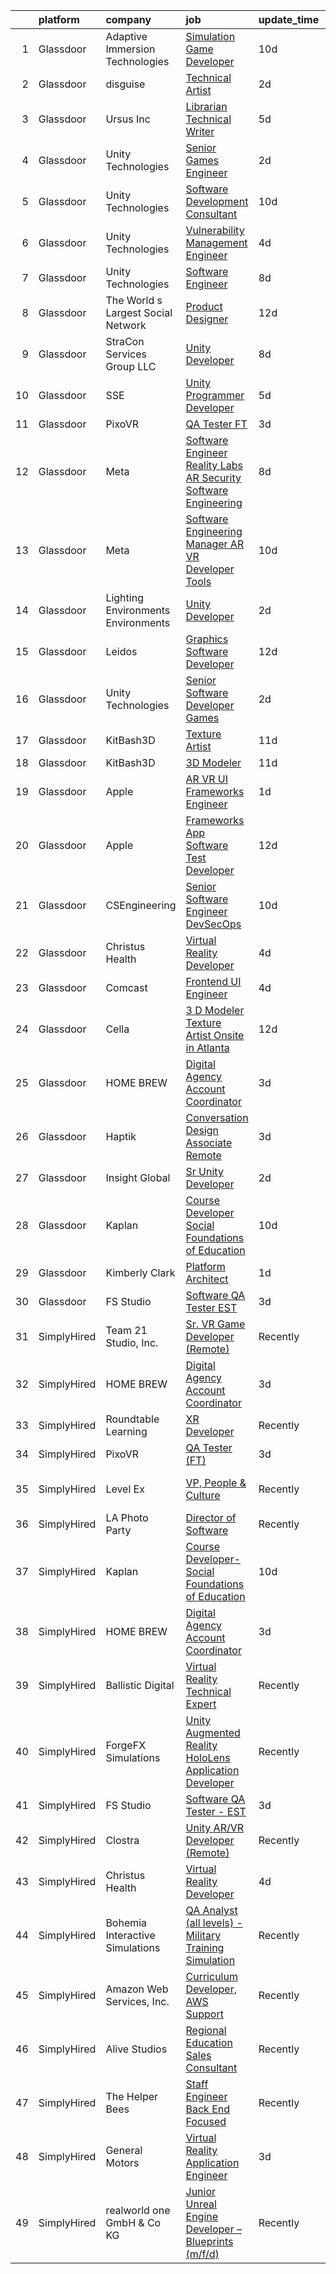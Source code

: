 

|    | platform    | company                              | job                                                                                                                                                                                                                                                                                                                                                                                                                                                                                                                                                                                                                                                                                                                                                                                                                                                                                                                                                                                                                                                                                                                                                                                                                                                                                                                                                                                                                                                                                                                                      | update_time   | location                |
|---:|:------------|:-------------------------------------|:-----------------------------------------------------------------------------------------------------------------------------------------------------------------------------------------------------------------------------------------------------------------------------------------------------------------------------------------------------------------------------------------------------------------------------------------------------------------------------------------------------------------------------------------------------------------------------------------------------------------------------------------------------------------------------------------------------------------------------------------------------------------------------------------------------------------------------------------------------------------------------------------------------------------------------------------------------------------------------------------------------------------------------------------------------------------------------------------------------------------------------------------------------------------------------------------------------------------------------------------------------------------------------------------------------------------------------------------------------------------------------------------------------------------------------------------------------------------------------------------------------------------------------------------|:--------------|:------------------------|
|  1 | Glassdoor   | Adaptive Immersion Technologies      | [Simulation Game Developer](https://www.glassdoor.com/partner/jobListing.htm?pos=106&ao=1110586&s=58&guid=00000182770f9143a726c2cacfd0e17b&src=GD_JOB_AD&t=SR&vt=w&ea=1&cs=1_a1824c05&cb=1659854885539&jobListingId=1008033134992&cpc=3DB599BF2F4828F0&jrtk=3-0-1g9rgv4bsg2ra801-1g9rgv4cci3bb800-8696b9e614df0506--6NYlbfkN0Ah9U34QtNT-Rg7ow0I6j33eRcaaM9l7k5iW_6MlROAU0HQnuUL2uxLKSiskT1dvNKJrLJNOcVfRYh6zJkw4erGg5h66n8ksKwr6mUwUADIHrzs_MmvP5G2FHV5Qsh4jlJ6hb429Zq0t_uQi2QjuGsQrYuVHVmrbkVoaVQkHIdGtPuDinc7CtWL0V7Omp8Ej6cixcKNPkM6eP_6F2BclmvMZIaGxI9KQHDDWANfvBjxfbbPpo_7JJcaFAAnQVbeo42njKDp7eNxaewBoAdnfcQBMnFVFDS0T7kWdK20xPLhfV_mmkJBEKRiW4k1ncqWv9zy6xZLz3vAm29Rr1eNnxzSyfH8nCYIVhn-Oc7lfaUA4uriHKzM5CmRy2Oc5qauON4XoqW7HDdDsz4c_owMEbKipa9SsrCsMY9a1GXHDbV28AncYjPq3lDimQfymLz0LP3iPxmtkz7_ulNxWdFPN7aP8qml53O98F5b54tKTb94q2gNDwZqwRHNZzYdlUccJLM%3D)                                                                                                                                                                                                                                                                                                                                                                                                                                                                                                                                                                                                                                                                       | 10d           | Remote                  |
|  2 | Glassdoor   | disguise                             | [Technical Artist](https://www.glassdoor.com/partner/jobListing.htm?pos=127&ao=1136043&s=58&guid=00000182770f9143a726c2cacfd0e17b&src=GD_JOB_AD&t=SR&vt=w&cs=1_dd4448a9&cb=1659854885541&jobListingId=1008053583849&jrtk=3-0-1g9rgv4bsg2ra801-1g9rgv4cci3bb800-736e1e6140083bb7-)                                                                                                                                                                                                                                                                                                                                                                                                                                                                                                                                                                                                                                                                                                                                                                                                                                                                                                                                                                                                                                                                                                                                                                                                                                                        | 2d            | New York, NY            |
|  3 | Glassdoor   | Ursus  Inc                           | [Librarian Technical Writer](https://www.glassdoor.com/partner/jobListing.htm?pos=114&ao=1110586&s=58&guid=00000182770f9143a726c2cacfd0e17b&src=GD_JOB_AD&t=SR&vt=w&ea=1&cs=1_53af1871&cb=1659854885540&jobListingId=1008044944407&cpc=654405A9B1E0A9F5&jrtk=3-0-1g9rgv4bsg2ra801-1g9rgv4cci3bb800-83b452aef06402e8--6NYlbfkN0CT8vBT9H5mqECx2dfLV_FONLPDKpIRssxVwtj05Tmm4rA5I0VNOPdM1oYsK66ov5qAZ0xrrCKxr-PSiKeqDuZZ3fzv2awHhKXwIjf3CPGqpOjp7zpg4qVC67oIrdNguA182wCncavh2A1WgxcWBEEM8SyEVxXe4uuy3GtF5hWFDyO5ryBBc4ErL3xR6haq7qhkqcqrWbSOcpSp-lQY5wMiuCoDixKrPstGn5sAjpZlwW0g3hb_odD-SmGiUGXaPsnYhezhSJPV0hyp7d1s9X-rF2-ZnR8WxHbvHFF2ThdM7wrkLHe98S8pfQqiWF3TnjcH-2idVD1qmZb0gkswqWu9gv8xqgzVGbb-z7kwtOUJQH04zjPgU5fPSfLNqn_pSuewbXvM-o03sBhwQCDBLGD2AEvKBQcxdP_4NRQ_7OpaRe7OpjMd17sgvRmnKrEFGD-rUtU3V0k--tscVr9OFgLOPqQ2TXUhCSpfiTkwgUR5kkv2Q72wbhubsLqI0fJaNxkttgE-sGuKBFdqQhPHCr5jSFKA0YHK-NaTrKztL1CFzEkVOP7YvuW5qASj8fA6W2UAE2b_iTOkz__5_7rhPrbZUOu94uJjCQW9V3Tl6NAMk14Gth5JP5DpWvExgoNfUx0UelH4KYXnM6HBuTL9EizgBSKvuwtI6kbvgzuujfz2Z9jWLAKxLLtwZsElqzwr2ca3Hwkw0YGvz8L15SCRY7gaIf42JUeCLhOiqouw7R9Qk12gccxhLzShaERorKgcUTDYIaqAddHGDsXCMBprH4co-oMSOiRizyyVl5XkHBRCWjA59s6R1CM9fIJG2JO864JlDMy3feDvO2OgfpvmdR_Jgu1bcUaFX-LYeTApFvs4Tp02AOP9lHhlysVFZijB7Ltzh_OELDRmWxos73kNX_9nl6meXqxqBByKJkEifs94y6qmvrUFmAyuccjrN6MfUu4DALWbzcjJvXzyxfNpu-v4X6DJwU30-QE1ftiuYQ0BzijWYIXfj9XX4MG9nBUVlhg%3D)                                                                                                                                      | 5d            | Redmond, WA             |
|  4 | Glassdoor   | Unity Technologies                   | [Senior Games Engineer](https://www.glassdoor.com/partner/jobListing.htm?pos=128&ao=1136043&s=58&guid=00000182770f9143a726c2cacfd0e17b&src=GD_JOB_AD&t=SR&vt=w&cs=1_48ba90a0&cb=1659854885541&jobListingId=1008054729979&jrtk=3-0-1g9rgv4bsg2ra801-1g9rgv4cci3bb800-df05e4586757d4bf-)                                                                                                                                                                                                                                                                                                                                                                                                                                                                                                                                                                                                                                                                                                                                                                                                                                                                                                                                                                                                                                                                                                                                                                                                                                                   | 2d            | Bellevue, WA            |
|  5 | Glassdoor   | Unity Technologies                   | [Software Development Consultant](https://www.glassdoor.com/partner/jobListing.htm?pos=125&ao=1136043&s=58&guid=00000182770f9143a726c2cacfd0e17b&src=GD_JOB_AD&t=SR&vt=w&cs=1_c770b297&cb=1659854885541&jobListingId=1008033637858&jrtk=3-0-1g9rgv4bsg2ra801-1g9rgv4cci3bb800-86546df837d1de08-)                                                                                                                                                                                                                                                                                                                                                                                                                                                                                                                                                                                                                                                                                                                                                                                                                                                                                                                                                                                                                                                                                                                                                                                                                                         | 10d           | Bellevue, WA            |
|  6 | Glassdoor   | Unity Technologies                   | [Vulnerability Management Engineer](https://www.glassdoor.com/partner/jobListing.htm?pos=124&ao=1136043&s=58&guid=00000182770f9143a726c2cacfd0e17b&src=GD_JOB_AD&t=SR&vt=w&cs=1_1c6133c9&cb=1659854885541&jobListingId=1008047544972&jrtk=3-0-1g9rgv4bsg2ra801-1g9rgv4cci3bb800-f41f26383da346b9-)                                                                                                                                                                                                                                                                                                                                                                                                                                                                                                                                                                                                                                                                                                                                                                                                                                                                                                                                                                                                                                                                                                                                                                                                                                       | 4d            | Bellevue, WA            |
|  7 | Glassdoor   | Unity Technologies                   | [Software Engineer](https://www.glassdoor.com/partner/jobListing.htm?pos=121&ao=1136043&s=58&guid=00000182770f9143a726c2cacfd0e17b&src=GD_JOB_AD&t=SR&vt=w&cs=1_675cc707&cb=1659854885541&jobListingId=1008037657672&jrtk=3-0-1g9rgv4bsg2ra801-1g9rgv4cci3bb800-13d35ad6b510217f-)                                                                                                                                                                                                                                                                                                                                                                                                                                                                                                                                                                                                                                                                                                                                                                                                                                                                                                                                                                                                                                                                                                                                                                                                                                                       | 8d            | Austin, TX              |
|  8 | Glassdoor   | The World s Largest Social Network   | [Product Designer](https://www.glassdoor.com/partner/jobListing.htm?pos=108&ao=1110586&s=58&guid=00000182770f9143a726c2cacfd0e17b&src=GD_JOB_AD&t=SR&vt=w&ea=1&cs=1_7f2e4f5f&cb=1659854885540&jobListingId=1008029344286&cpc=3DB599BF2F4828F0&jrtk=3-0-1g9rgv4bsg2ra801-1g9rgv4cci3bb800-9038949e2b442817--6NYlbfkN0DSgjPPcnEdvoK3uuxfISLALE6pB1FR7YSHOr_tSg5_QGIhoz_2VqUepdcKLBLI_zT0NNf9qMDHy8U3JDrQpA59ZuLrOf4dCOabAlPdJThbn0idJRgoi3nAMvGzuK-IiTumMQNc6q0RpHt-2PUkvL5rFLaB3SvVYMJY5UWoLVAIzs_H03jbNn14OZLeIvTrc9NAyrLwahwLxmHyNI5AJytZsHQSTGdjrc0niuIvEJlb5D6iCVvB4CMrR0u0Lo9c60FCvVDMfMNfomPKiYmdSUGOmQ4Qu1hXqdxTH3Z-eKLneelzgxij7CBUkwFrw-D-Ze_IgoTE-RDDGj4C-yzlj5unFYap4cpoL8axXKCLrXGjnEci6bz9AU9NiA7fj90MC2mwOlgSwRKMUwldur0t9Kt8UHNu_xXQJ6wl__DNVJx6bPe8JkzDAl0WS9jIxHh2JVawFTUMNINIczUynOchpplb3swxqPGfR69Ps6auWymKeAa1l1DQ-NNVRKrDafsfmDwrXoK_vzgPtUKjy40i2tEUNi-BLfww0LrL40q3xevHGWlfZySElD5FEoF4i-d7jj1m9i5GV97XtrYtBbPz3B4C)                                                                                                                                                                                                                                                                                                                                                                                                                                                                                                                                                                                              | 12d           | New York, NY            |
|  9 | Glassdoor   | StraCon Services Group  LLC          | [Unity Developer](https://www.glassdoor.com/partner/jobListing.htm?pos=130&ao=1136043&s=58&guid=00000182770f9143a726c2cacfd0e17b&src=GD_JOB_AD&t=SR&vt=w&ea=1&cs=1_fdfecdcc&cb=1659854885541&jobListingId=1008038469136&jrtk=3-0-1g9rgv4bsg2ra801-1g9rgv4cci3bb800-7134acc55a798616-)                                                                                                                                                                                                                                                                                                                                                                                                                                                                                                                                                                                                                                                                                                                                                                                                                                                                                                                                                                                                                                                                                                                                                                                                                                                    | 8d            | Orlando, FL             |
| 10 | Glassdoor   | SSE                                  | [Unity Programmer Developer](https://www.glassdoor.com/partner/jobListing.htm?pos=120&ao=1136043&s=58&guid=00000182770f9143a726c2cacfd0e17b&src=GD_JOB_AD&t=SR&vt=w&ea=1&cs=1_0d219b18&cb=1659854885541&jobListingId=1008045435216&jrtk=3-0-1g9rgv4bsg2ra801-1g9rgv4cci3bb800-264b7eb515c13cba-)                                                                                                                                                                                                                                                                                                                                                                                                                                                                                                                                                                                                                                                                                                                                                                                                                                                                                                                                                                                                                                                                                                                                                                                                                                         | 5d            | Jacksonville, FL        |
| 11 | Glassdoor   | PixoVR                               | [QA Tester  FT ](https://www.glassdoor.com/partner/jobListing.htm?pos=116&ao=1136043&s=58&guid=00000182770f9143a726c2cacfd0e17b&src=GD_JOB_AD&t=SR&vt=w&ea=1&cs=1_ad5b43e3&cb=1659854885541&jobListingId=1008050046406&jrtk=3-0-1g9rgv4bsg2ra801-1g9rgv4cci3bb800-0b933ebe8a9a479b-)                                                                                                                                                                                                                                                                                                                                                                                                                                                                                                                                                                                                                                                                                                                                                                                                                                                                                                                                                                                                                                                                                                                                                                                                                                                     | 3d            | Remote                  |
| 12 | Glassdoor   | Meta                                 | [Software Engineer   Reality Labs AR Security Software Engineering](https://www.glassdoor.com/partner/jobListing.htm?pos=103&ao=1110586&s=58&guid=00000182770f9143a726c2cacfd0e17b&src=GD_JOB_AD&t=SR&vt=w&cs=1_ad1442a1&cb=1659854885539&jobListingId=1008037968622&cpc=632C08DE5A4EA969&jrtk=3-0-1g9rgv4bsg2ra801-1g9rgv4cci3bb800-939589e5a5aa7f0e--6NYlbfkN0DYl4UJW4r1Vl7FEn6T9F-rD9lpC-0oMJVSiWjK_MGUd8e8cHXcpv6KPyjLHZEfqkVNcN4aHq25hbIXPPDNvSo2W_EohsP2FiH7KnW3Pe2v74msX0FyaUSzhMgYxtfonMHSxnyBkyKM_NYyIh6XL39wYwYD5-9US0jHKtZZ0-_oOtQj6X28kWe7s4YqqhnSeRgdCQh8ugLI-k6B0dq0YaxH7JoQbIbjAZ-gYr75apE4Q8gOyYjvO-bHZ81e8MCy8k1y5nhMt97Dx9t5NhouvFv4aEuJq9EJNmvEfeMQgsaA4u2J0fP74gHwibfiHo13f7moJ6t3HLe9uZKgwql7Lxty0ISNxvTj-DlgVSYbkd14lkn439zcTiVrt2M0SonQIf73i0xkks5rWrG4HMB3XPo2k3L2pNJTobrJZLDoYk2-t1uki_ctMGaxS7uW0yEoKIs6ovmwogBIzw1iSjzDngVqvI_9Pr8m4mAt_rqELzbBKFZLsRCZx0T5ZwnwBQNZwSBb4NbBG8mXUsgDuNImHk59JQ0EZr26GuNiWT0_AEa4tPgOyQXl5TSEqt9vr4YbRBNkz5NBPkxJonX5en8JSajd5RR6CpOqrh1VZhGzT5wTQisWHpvK63mD_3uS5nUl4ci2G1amJP8_Pf77bGnoAzu-2iTnjDHcBQxmYmo5TTgm9aHko4f1W5Bm9N5swOKLXQE4smD8d6_xoNhs_wGFwcqQLN9l-dq3quLpsHZrCcHmSMlLj2zN4fk_7WFiCapLm_k-37iT6g0ke8toC0IRLaZgo7kstGuFlAX2FV37X5GVXXD4DNKchN9f5OUQwcn64785RbXNbpDkx-4_q3qMLtDhE3-QanP6OR6jB_e2_p-PMF9cHEgphYpM3ceJUQqpMEQ8_FVZerjOPJvRHWD8rDdGQpqQ2-Mf-3Mtn-QK8gJzIq-pTN52hQR1bXKieBqbgdRyvinT4lKE6oCFIPtjlcB34ByDuZxwzvWHbe8cY4e2IKn-0-zWw2HnBe954_ddnXdXooAgBunEzE5alJPpjUZEBiBpS1Wi3vxEopUSxgmmQQ%3D%3D)                                                      | 8d            | Remote                  |
| 13 | Glassdoor   | Meta                                 | [Software Engineering Manager  AR VR   Developer Tools](https://www.glassdoor.com/partner/jobListing.htm?pos=104&ao=1110586&s=58&guid=00000182770f9143a726c2cacfd0e17b&src=GD_JOB_AD&t=SR&vt=w&cs=1_78c2657c&cb=1659854885539&jobListingId=1008033314231&cpc=6BBECBC74F3AC36E&jrtk=3-0-1g9rgv4bsg2ra801-1g9rgv4cci3bb800-2b621683bd873ed9--6NYlbfkN0DYl4UJW4r1Vl7FEn6T9F-rD9lpC-0oMJVSiWjK_MGUd8e8cHXcpv6KPyjLHZEfqkU7WcSZuXbmZfIUhhQ_HFC5L9AvTXuL3VHBavrUq3c4Mw-5YietqrUjyiCjTMKXU0rAyjymil50WMpzrjIuTkp2EReeXYNeQBhc0YOnDi-DVMWBl_Z0NF7SoX3QJwYOsgiK4dk__AXSgLFxS8TmdldhQZEAKU0xXHR3hSFxBEAsKvfvCG-EmXqHKQ5mNp4bcwE1jEq2aneBVSXjxkjhGOMJpqz9BhMx0n-Ctsc5ibEUQoubd0zmzqdoZhDFATLybaz8g382x6e-xvtNVGhFotgWF9Kdd7kQPFXo01DhbxH0LzgG_ZpESLjJvS0NMZA6aHK5UqwduTKkYE-l-6zlft1tcg_ERqbH_RFU1R903V4eZfBLl_ovRDjxtsp8b7AZMgsjqSUnFVT1B9uOht9Gehif1Jc4HsryzEgQkoTgZgxj3do07f09FRDlfnyZjEitsHCMucjMs_RetyQ5VVNXc3unWuwOj4U3yfl4PTrx2HaCsDLQyBYbdYmecLfT-ToTJnkQiQp9pquP5UZbXXS_Xxk3DKJ4O8iFFY5Ot5Pg26zelsUCHE2CYc8hJrjBf8vwon0ATcezmWdu8UfG7zkWZWxDfsZD4ZpDqk5Wd90lm4KqoSgM6s6iRNBPpazeS38gi-SRFxt21i_RL2YSN3PpiY2HEeKCrGgifBAs-s2wA-5mWbXG2UusH3s3WPJmTgMNAMnTkI3odP3f4oPdgWSpEbUM7aSYQ54t3nzymBOsh1aJn9ExRrpXiD7MccfcLXPhB6k7nqhCwkM1dh9Vnz2ZjmiOvGqlU5n3DhVe40zrYFnVTNF6v9mciVVuzDjvxRnwq75A9DBY8rZOTSxLAy6VG-86pfMxdkfGmDGdWGZsSpiZStSwZVhUGrxlwvAhoQnaqmE5wCuEuTpyv8tuDgqJLfNhU1xyw-Vae0uWxfZ3ywVo1h9JFZ3S6pq3BdjObqXDLWBLe0NyHsuEuZaANrT4VsFkRpfe6KoL9I2S2qNAL_akwQ%3D%3D)                                                                  | 10d           | Remote                  |
| 14 | Glassdoor   | Lighting Environments   Environments | [Unity Developer](https://www.glassdoor.com/partner/jobListing.htm?pos=115&ao=1136043&s=58&guid=00000182770f9143a726c2cacfd0e17b&src=GD_JOB_AD&t=SR&vt=w&ea=1&cs=1_654d2576&cb=1659854885540&jobListingId=1008053450591&jrtk=3-0-1g9rgv4bsg2ra801-1g9rgv4cci3bb800-0086498e20b0cd56-)                                                                                                                                                                                                                                                                                                                                                                                                                                                                                                                                                                                                                                                                                                                                                                                                                                                                                                                                                                                                                                                                                                                                                                                                                                                    | 2d            | Remote                  |
| 15 | Glassdoor   | Leidos                               | [Graphics Software Developer](https://www.glassdoor.com/partner/jobListing.htm?pos=102&ao=1110586&s=58&guid=00000182770f9143a726c2cacfd0e17b&src=GD_JOB_AD&t=SR&vt=w&cs=1_ebc9378f&cb=1659854885538&jobListingId=1008027833913&cpc=6945AE2F4B03E059&jrtk=3-0-1g9rgv4bsg2ra801-1g9rgv4cci3bb800-48feed5ef6027a99--6NYlbfkN0CZUO70VSdYKA8PR3jfrSh5ljhqJhfDt0PzQCMubt8cRihWbmqO_-Ccw6DGinMZCyK9iFGF2m3zQXYSVf3gj5u22JEE2fhBMmrn5Farml-K2TjGaiCGyM5ixBpuQ3sT9Ft9XVUQjS6XlIheo2Etwxsz0_Kx1THjwjCAp6ii9gKe-_vHboNDuXB_kM8-t8i1rok0od8gjFHmnXgINx-Yn7jvXV1JAL-RUWm3JV5tD3vbZvGE319_eCvF2CJUpqiHp5x2xr9A-XUpSxMf4wD32r1Lkptw33q3PE1GDJ4oaHHPrIJCWoZbTV5ZfDvmB6HAl8kOIsp2vFRSNSJe3AE0eSEw7axs3jeF4PaP9FTz0n35eLU6iW16VuclRtr5v8I38pdDCeTOoA3Ay3eednOwwD-3F_A9FHg7QNAymRV4cfsgWf5x9QsnZSx4-O68baGaHF-YTQoDFnCa7SZs0pVq7FrXOu3nEmUi03cCM1A--m_gI1-MAT9VaE8vCGMonR4uODPVG6WlZ-bVOWgYUi8i4p5oLkqpfmsWrmhi-jKGTMIDrbv70o6PrJpFRhBXJ2MshCTARSDZULR-Dy0qNOWH5kItrjIq4YgRVDM_VCFG5LjqfiCR4_hG8N_jFbnnsOdJWpc%3D)                                                                                                                                                                                                                                                                                                                                                                                                                                                                                                                                          | 12d           | Bethesda, MD            |
| 16 | Glassdoor   | Unity Technologies                   | [Senior Software Developer  Games](https://www.glassdoor.com/partner/jobListing.htm?pos=123&ao=1136043&s=58&guid=00000182770f9143a726c2cacfd0e17b&src=GD_JOB_AD&t=SR&vt=w&cs=1_1cf21ed5&cb=1659854885541&jobListingId=1008054729982&jrtk=3-0-1g9rgv4bsg2ra801-1g9rgv4cci3bb800-ea954c27aad8ab33-)                                                                                                                                                                                                                                                                                                                                                                                                                                                                                                                                                                                                                                                                                                                                                                                                                                                                                                                                                                                                                                                                                                                                                                                                                                        | 2d            | Burbank, CA             |
| 17 | Glassdoor   | KitBash3D                            | [Texture Artist](https://www.glassdoor.com/partner/jobListing.htm?pos=129&ao=1136043&s=58&guid=00000182770f9143a726c2cacfd0e17b&src=GD_JOB_AD&t=SR&vt=w&ea=1&cs=1_604c19cd&cb=1659854885541&jobListingId=1008031970276&jrtk=3-0-1g9rgv4bsg2ra801-1g9rgv4cci3bb800-d8862ebacd634d68-)                                                                                                                                                                                                                                                                                                                                                                                                                                                                                                                                                                                                                                                                                                                                                                                                                                                                                                                                                                                                                                                                                                                                                                                                                                                     | 11d           | Remote                  |
| 18 | Glassdoor   | KitBash3D                            | [3D Modeler](https://www.glassdoor.com/partner/jobListing.htm?pos=117&ao=1136043&s=58&guid=00000182770f9143a726c2cacfd0e17b&src=GD_JOB_AD&t=SR&vt=w&ea=1&cs=1_0504cc5c&cb=1659854885541&jobListingId=1008031974256&jrtk=3-0-1g9rgv4bsg2ra801-1g9rgv4cci3bb800-52dbfb2fe48990f3-)                                                                                                                                                                                                                                                                                                                                                                                                                                                                                                                                                                                                                                                                                                                                                                                                                                                                                                                                                                                                                                                                                                                                                                                                                                                         | 11d           | Remote                  |
| 19 | Glassdoor   | Apple                                | [AR VR UI Frameworks Engineer](https://www.glassdoor.com/partner/jobListing.htm?pos=107&ao=1110586&s=58&guid=00000182770f9143a726c2cacfd0e17b&src=GD_JOB_AD&t=SR&vt=w&cs=1_51e29479&cb=1659854885539&jobListingId=1008056590566&cpc=AC285F3A3ECA6BB0&jrtk=3-0-1g9rgv4bsg2ra801-1g9rgv4cci3bb800-26230934b25ee429--6NYlbfkN0BvKrLyj5gPmtZO9T8euul8TCxuuKNOtzRJOomxnwSEodTz2Bc-sPZlbtkML8D-m4p0pJTPBVw_o45Yr8m6exjKhOM3U35mydzXFa18If19EYDr3bgxzbC_adbMQMBa6iLyBpXuKYHxnp1gOT0m3LezXc6RCwpG0616hvkrwg4Nts2AQYP01QDoz38ASdBsJjlwB8reFqlmXLyVtdc4BHk-RHMuYHWnywgr_4YUh8Rm9THMgkNf3CwwUU3aR8KxAFu1BsXNisbD5rBq_COfR_hg1ocJrqk7VHlKNxsFUMy71-m_gb3jsFYq_72wQnqGJXYOCYX0JMyXVwzRlo-rYcqqFpmJ5wb3grHh2K848k9jVY9lnW972VkdorFNvyw0-MChIuZIGv0b7ukgV_1VrGdoO7CMPLCzbgtwApp8JCD1OurEukGAE746RqY4YuWMxGmiVUv0DZrptuh4OQpEu7NA_LteAd0ZD7YKyRxa449yZpuwtrTnhaQC_NDeADgvMpMZJOLarZOXg9Q29jyETcbwR7gCiDwMySX4fhokeVpcsvjwZ3be53jCynninUJmRkVmWsdJ5Irm6JQ9cZD2S_s7e9tU2MmCU_4UBa97ie2izCbvinqD4WT7Pc0e70IpE8SUK6ab_bvuQ09wI5yC5LYkkvX_qDlHppYPO6TUfw-09Q4dAaAbk5506Qu9Z2Dkt7U0IXEpp4oNgRGLYNisPv8rgCZ8Clqd-5djrhk_-6Vb0mI-0kcwOuiLAKtJ38gySVbEtRtiCLo1CbonXoE_uj0K5C3YZujaaZIjKf0HtI1M4THsFLcdzoNJnog5rZI1Emr8Yx86jEyXCb5kAI_4gEGVOI9ShAEy5B8u0-_2gZtpGWGO8fWQEHbmGi7XbuzDFrPI38OeAqL5yxg9b8la14Tzx3jL7uWXrvyhtaTtF5CSCytRU4kexPaMJhqcD_pSfhWWIV97GRZrKg%3D%3D)                                                                                                                                                                                           | 1d            | Boulder, CO             |
| 20 | Glassdoor   | Apple                                | [Frameworks App Software Test Developer](https://www.glassdoor.com/partner/jobListing.htm?pos=112&ao=1110586&s=58&guid=00000182770f9143a726c2cacfd0e17b&src=GD_JOB_AD&t=SR&vt=w&cs=1_8cb219f9&cb=1659854885540&jobListingId=1008029117994&cpc=8795CF9063CD573D&jrtk=3-0-1g9rgv4bsg2ra801-1g9rgv4cci3bb800-d7005c94cf556822--6NYlbfkN0BvKrLyj5gPmtZO9T8euul8TCxuuKNOtzRJOomxnwSEodTz2Bc-sPZlt2Zgji_QUXEmiEw4MZ6i9wxNy242N22OVRHTWwtrHQ9uCctg6DIzRwfBFzYYc_w2JzftLvRT5FF204qSVP53fFSVmgajh2v-wusIE6nnZ8LF7wtlRigzTxbFAkOrPnfdnDZlNjh9TWR-Gm7GfXB79ZtalfFw4UB9l_XRkc0IRxsZqPBGe4eUZLk-xh5JRjHj-UEKioovvnQs1Em_uFDv2Nr7PcpstOcqFkuEfUw6W3C0cQ-8IYt-uKBDxBuQPBvK3aOHhLLrFf_e6YTLOxW7OjyQMR4nWgFkbMU3-q-qScr0RpwwT0Qh25BHb-8WObVVdf-a0PZ3MIzRATvYXPUqbdMMTmIx68NPNl9YprWhSNr5xHTLCJomgb_DdMQ4ki_MmbJO56nD2L3QLibOEyq6jpCmjDoP2Qa3BjqTCrvYBPg7SMgbgR1Ns_jvfcSAnbFfvA2N5VL0WZWCIDPcHN0eFupgv8a2M5B75cx9jPwXKvNNrzKYatLbUDHPhNlXfb5cAWEyY54kgji4CiY-rLB-fTYOyaYzsRA4C7_v3-7qHWqeT5WQEw5C9M5RKkw5ppBEQRzL3Qp7qv5YvVVhssIcxuDdDdjirxZNeVxzQK4fYCG-kAIymU1pqDuPssIjKw5kIXZIJv5in_GDCRgj90iQc_ZWwf18RtXC8mFtdRlKOpKfuDK_pa0QBpYdp3GdTlYl5cesEyeQp8leid3mdjGFyX73OX2u02o1-eJWim_QHMG_7aYbUTS6zWcdg_UxJWerVhmYI8q81g3B8xHooMcjxv6DUu7Aj0cQhhz9C4ssPf4xbJ7iU-us9FpgQfTvDsqJwaQkocuwCW5hfylBXtLPYjIYRXk6LdIaYKfsn0sBLmUD2EXD_fC-kfBIjSf73o8bSMAf3T6AMLKWYbZdcHRBuurZPZm76uckbfEXk82CnX4%3D)                                                                                                                                                               | 12d           | Cupertino, CA           |
| 21 | Glassdoor   | CSEngineering                        | [Senior Software Engineer  DevSecOps ](https://www.glassdoor.com/partner/jobListing.htm?pos=126&ao=1136043&s=58&guid=00000182770f9143a726c2cacfd0e17b&src=GD_JOB_AD&t=SR&vt=w&cs=1_0b5d2be2&cb=1659854885541&jobListingId=1008033519858&jrtk=3-0-1g9rgv4bsg2ra801-1g9rgv4cci3bb800-5eed3ce9344f4ac9-)                                                                                                                                                                                                                                                                                                                                                                                                                                                                                                                                                                                                                                                                                                                                                                                                                                                                                                                                                                                                                                                                                                                                                                                                                                    | 10d           | Remote                  |
| 22 | Glassdoor   | Christus Health                      | [Virtual Reality Developer](https://www.glassdoor.com/partner/jobListing.htm?pos=101&ao=1110586&s=58&guid=00000182770f9143a726c2cacfd0e17b&src=GD_JOB_AD&t=SR&vt=w&cs=1_ed504189&cb=1659854885538&jobListingId=1008047942329&cpc=39A4E8CE329AB187&jrtk=3-0-1g9rgv4bsg2ra801-1g9rgv4cci3bb800-4735e5d691d2221c--6NYlbfkN0DJ9JRso26i2D4tQcfl1gtFXJkAeNCKWTrBM27lH9GOblpLlfXdLf9Oa44B845qjccqGWQV0bhuZS8P4Y5Fx5HHIZlRV6fyFbLgrAQ4E0ginJD0Su2piCrovR8AzEAhT-2au4XHIr3ErP2FNn0sjVFyZFpJa44ClWMUOUhIWRCAq4Uejnqk2UbkPEwQAa8-Q8BRnDVQHt5kxOnfOgyJOuYbJ2-qdCF2Du3yREgr4zp70wChXyHNcmLT_QfsdVDgJwKX-JbmOs3UW_4a-cCWjONDitJWSOT1JoKNkD8rwaYWp01fKSglu10quyeME3TPG5op0KrkjRpfrdkI6eJLfvYcExdB8Ilzrou-qKjZfV9CIWmfyNuBYs9eNXt_DD23o7W5B6rOIsuaiVL0bUGyjfzkz-b59KP1DDyfv5Slxm_HXh9F2b2pHObQzO3NBTQzAAkVH9qNLe5XVey2MwhvHkGviZW1K6F_F7xmTKSiT1WLddi1Kho2WogE0zWxy6jpPVjsrCMjyOcm5SACNuesitbVN16iwr9AfF87xFLuuyEDIVA-csUReca58-OkzSurs20%3D)                                                                                                                                                                                                                                                                                                                                                                                                                                                                                                                                                                                                            | 4d            | Irving, TX              |
| 23 | Glassdoor   | Comcast                              | [Frontend  UI  Engineer](https://www.glassdoor.com/partner/jobListing.htm?pos=105&ao=1110586&s=58&guid=00000182770f9143a726c2cacfd0e17b&src=GD_JOB_AD&t=SR&vt=w&cs=1_afa4aafa&cb=1659854885539&jobListingId=1008048394961&cpc=9FFE37255B2C047E&jrtk=3-0-1g9rgv4bsg2ra801-1g9rgv4cci3bb800-f7ce7161764c0419--6NYlbfkN0Cj-KmZPsf9w80C8b1WzNVrlanjD2SXJjxuCbUWHsXPZlTAgGmdtIUzoKTi6fK6WvYa47GfCiXGFIOmHDSKDilFhfhzu4cxTxSOwiN-vemInzN0Os34kUtcEhSYfTtB2F6DeFD2-fHcxreITk-QtNNn8c6-jidnNbtfJQPxUuApKb9a1UGgTxjJT0kVePXYdzc7CXvl3gxvv2oRwbqzT0sJZgQ4n4zOZ7CSDYoWuKfF3lOvmeo9X5ckfOA64q8faiCXWYkZhP_NvhNdv_K2i2ajzN78xCEH53miBbkHipKjLTGIfGpg_xJ68_35qeGnrtZCbJrhUc4RDTZeboPcLR-bX-13bD_X7LaRkLf7b-XlNBpQ0PdEST-KFg--YPETuuzH0pyr6kMRkP-Ax003mvCTjUGWDz0YKbvMaIT2oBzc2-NFAqXzOyQifttcS7WnQJyOwib1Uojt4veY5DB7fb6g7USw_Q7KssHCJY1ASF0tqrf0YA5yFPJzCyB0_NYcXq-FugyXPY_yy2bRghTGYjHQ47lKV5t3VMj2BXn6T71K36YVzSlOjrAK3B8rRSAes_beHtSEK5FFR-O8uTF4XLqeqzle6-dulMTx0wywQj2RtGRaYBsIH3FCKaS1y13dIoGZ5OZf-8aW7_GEseP1ggPMJWhRKjL_74X9s-fpRLt_HPO_1x20smJIiV55xJu_Z2F9lk57pLI5m_vnpuCRixTEJ03zTAza0xoAIykwssqKQO76hEZHs0AX2k_B0RoqEaCYzxBhCrAozd7EJVNfweSZ4yRvheX_DMVe_alM4sia4YO1EkSU6YXIRmMaapZTE3q76SWS32kbipXCPh8_iIRs78PUI5jd1BRKqw1WHrbylzh523nLMbUca1GSgc_hVJNvZ6OC1r2T_IPPt7iCB8ZIGFQHplyW8PvCPNu0dVKg-HFohDv2ItdsKjkmsXNvxxkOe34Qu_wJiDVDZFPsns09scCx8ZPCWDg6nz9priLZZk_YoVyfWkZ-aL03i3lxkCF3r4cR_hTw7OB6E-KCpziBZi8bcsU7XBTrZ_DlO5W2BEUDNlH7dfrIvDlosTbthkpRX6CBWaToUZUVLKKsfu328mYxtzTJMLovWoLx6SbvF1o5elXTcLF_30Q7kqSKysFqntOR14FGiA%3D%3D) | 4d            | Philadelphia, PA        |
| 24 | Glassdoor   | Cella                                | [3 D Modeler  Texture Artist  Onsite in Atlanta ](https://www.glassdoor.com/partner/jobListing.htm?pos=111&ao=1110586&s=58&guid=00000182770f9143a726c2cacfd0e17b&src=GD_JOB_AD&t=SR&vt=w&cs=1_311928a3&cb=1659854885540&jobListingId=1008029571553&cpc=AC285F3A3ECA6BB0&jrtk=3-0-1g9rgv4bsg2ra801-1g9rgv4cci3bb800-db9775ff0bc9bf21--6NYlbfkN0ABL5jwqrJX8j4-zsE1pdctockIOMh3bUiDojLxDHSgft-IBPHc-ugKxXUaFJpc9dfkwRit0FMbAp874K2sH_1MBI7VgZrYdqRy8H8CBJRFQ2zQgQL6JMs2GdJQ8Hz-53It4Me0FhIHnUwzjjOl3syje62q53EjxLvy17-f-fnamWcmTfGYZqtzPc6txZbtmlkq8jzjD1EouU6fQ-Ri3_3kw6wQndQz6-uNiM9dBlYzBwt9eVLMXG1NtPp1IO2zXZXLcDOvgiXtzqGT-ty0JYS2hMpAPy9JYDD-9gwSsNtJ6wYClO54BZYgOJVqK7TMCyLt4lhD4jNdv8zqoY9fdS2T2jz_Zq4lUGVhEJi1qVuId6QtsZ-A0Qm8zJUhAzJOTVHx-aVEQ1kMzvypEJz8Kk-IvLZbmXn_4OgbAS-wyWrjBzys6TxLYzQaKhCtDgQOysIYl62QhWKWLoM4u67rNo-tReMjAJWBrYSJiAYrHLssOhuVxwslGqUqryGzrxBg8OqkZqMcCSUC2HkpW-2GDvJqypnH6fj3yuwIIBCSPKz1E3X35LjtO_dffOJQtNQ8LCqvtwDWoEd6uuW7G5ZRS_Oy4OaneAx2mohBaYu_25tSuizubPF_1z5ZI0MHATu_AKNvystiPkDcdb74cbJQsUlxAb4T9sjb1qS0UWbnF0LNOWKdLkLJFLA7IWiz5VXPL_Te8jJrG17mUCuNttkE62NU1T3tR1yJKeKXvnic7rCF57_prWhX_b4A)                                                                                                                                                                                                                                                                                                                                                                                                    | 12d           | Atlanta, GA             |
| 25 | Glassdoor   | HOME BREW                            | [Digital Agency Account Coordinator](https://www.glassdoor.com/partner/jobListing.htm?pos=109&ao=1110586&s=58&guid=00000182770f9143a726c2cacfd0e17b&src=GD_JOB_AD&t=SR&vt=w&ea=1&cs=1_083c4463&cb=1659854885540&jobListingId=1008050324569&cpc=FD1C1DA32C38CFA7&jrtk=3-0-1g9rgv4bsg2ra801-1g9rgv4cci3bb800-0a19cf169813d311--6NYlbfkN0D2wtcBsGSCBKn-HQ0ZRL4D99eRxjiBrYk0nE0NA6Bhp0Y95OYnofrbWguZR_d_DUs8RTkEB2cUYv5458AGe5utHJFjSEJhT-bMkP1kMX3LsAR6STZ_Jsas-_lCwjcuSoYtnMTT1iS79h7GzXpWczDX5JvXUNk_hCUh5Ir6T7S7ozJYSri8DbqU_qFr85SzDNQNw2McjoeLCXxUrkQ6AAuok0u3tPQ9VvlPyGwrYSJgFxWfruskwIW-sjRFKjZZYvAkk6SvQpBuZ1WEyvumbf8R_B0ih0NmxfxD-Y81r1AOun42GH7qYq8gwxV3V-n9Jpd_dryd4xTMWa6vLBFY9bxPJV8mkcbbMQz-RDehrEAdbh1EiTeM1yqMoTZIATrZEzbqfl8yxgYc7Twi-zE72A01ZLqX9WcwxxhDUl1jUwwd2uN4XrWSICr3xuQBSU9UT1cEYhZUB5ptzotFJ3fb4wqiCguI8oEIkdl631u5K3hab60uFvTQLFRyNaXKWyKEyOM%3D)                                                                                                                                                                                                                                                                                                                                                                                                                                                                                                                                                                                                                                                              | 3d            | Remote                  |
| 26 | Glassdoor   | Haptik                               | [Conversation Design Associate  Remote ](https://www.glassdoor.com/partner/jobListing.htm?pos=119&ao=1136043&s=58&guid=00000182770f9143a726c2cacfd0e17b&src=GD_JOB_AD&t=SR&vt=w&cs=1_a04a0e22&cb=1659854885541&jobListingId=1008049406220&jrtk=3-0-1g9rgv4bsg2ra801-1g9rgv4cci3bb800-63874a610b0d1815-)                                                                                                                                                                                                                                                                                                                                                                                                                                                                                                                                                                                                                                                                                                                                                                                                                                                                                                                                                                                                                                                                                                                                                                                                                                  | 3d            | Remote                  |
| 27 | Glassdoor   | Insight Global                       | [Sr  Unity Developer](https://www.glassdoor.com/partner/jobListing.htm?pos=113&ao=1110586&s=58&guid=00000182770f9143a726c2cacfd0e17b&src=GD_JOB_AD&t=SR&vt=w&cs=1_b8c4b9db&cb=1659854885540&jobListingId=1008054119225&cpc=155EB9D5185558AF&jrtk=3-0-1g9rgv4bsg2ra801-1g9rgv4cci3bb800-28cd5c1aa52b0490--6NYlbfkN0BKkHZu3wF05EeDimN_p6sYpKCMArvwa95YdH7UpkaBCqc7l59Erwqcl-ZxWPl_M-lHp2wqOFGZA5JAe6GXynqrfwgGE-AUdJpDbirul2Q9NvNHmJNBcL-1RF1uO5lArUs4PelDRZy_uGvdZnluDzAcieKEx7tk9UUHYE0qCA55qICjR0GGQLug9qssjvqogm7fjHfKEMQycQmjRkCwOMKt_KpNvQ5ThQOZkJgDbRqueAndxy31xfNP0WHTjwpy3kFQtp2hgPkNGoU89CSf5HvDtHb3Yw7NaYR36Pwdnl5rCLT85zdMKPqlcacZkn3NyPvmMvm8n2pZAeKCF_XzIW1rLc1-m9vpri1RcmKK9D1gTE5MdxyWWnl2YqbhJU75zhmNoXGT-NrrVTS1TfJHZTGtub0E5f8o45p5yDK3et3aDrWt9nknVaEm3PyrUWjYr6WVZaN5W4_vvHrIf8dlcaREYxLItc45sUKpZNJsedUmtN6039kivJNJ)                                                                                                                                                                                                                                                                                                                                                                                                                                                                                                                                                                                                                                                                                                | 2d            | Aiken, SC               |
| 28 | Glassdoor   | Kaplan                               | [Course Developer  Social Foundations of Education](https://www.glassdoor.com/partner/jobListing.htm?pos=122&ao=1136043&s=58&guid=00000182770f9143a726c2cacfd0e17b&src=GD_JOB_AD&t=SR&vt=w&ea=1&cs=1_15c6dc21&cb=1659854885541&jobListingId=1008032995009&jrtk=3-0-1g9rgv4bsg2ra801-1g9rgv4cci3bb800-c6080bd60cb4adfe-)                                                                                                                                                                                                                                                                                                                                                                                                                                                                                                                                                                                                                                                                                                                                                                                                                                                                                                                                                                                                                                                                                                                                                                                                                  | 10d           | Remote                  |
| 29 | Glassdoor   | Kimberly Clark                       | [Platform Architect](https://www.glassdoor.com/partner/jobListing.htm?pos=110&ao=1110586&s=58&guid=00000182770f9143a726c2cacfd0e17b&src=GD_JOB_AD&t=SR&vt=w&cs=1_4c1c8652&cb=1659854885539&jobListingId=1008055606546&cpc=F41FEAB56D215062&jrtk=3-0-1g9rgv4bsg2ra801-1g9rgv4cci3bb800-2d60e7001ee9e711--6NYlbfkN0Dig86G4ktrN90rJm4FEtHzKKttloEdrrFpX9HG6zKuQEQUZoc5L3soQgmLoR0fEQxNo2-NBc0nMCqDguEj1sMqW1E1Ly9VARIfMDU909jqAgb8cTySpzJdgj18ohG780zxhWi6YDus2FTIreTHAoL3--Fn39ka0K0eanLmd-28KFvN_P2Wpiy_s16eA4xYvQdp5Mn9Db0Ka1D4BpOLguneWc0ikuNVzXj2sU6LLPySZ7A-HxEM6GNNK6KcGuPEwnubBK6Ba6NWjjx0x6KxtdgVVyTQAoIReHPCncC8gJwucIjee9uBSCO5yjNiHNyG8sWsJ1Il10rwIG9jAdxXvTeI9-2fT6beoQLnjyLPwt23KGQY7TI6EvIjujof4Ls71NByCLm1nfVMGab8sR6sbRJZeOThULMqwnMKPVil0vnDHbTghUeEVY938X2oT0rnHkehpachLmOvQMxU7bwb2KB-w4EddswJMtx-B7ovbQaa8Iv-bwbdj8S-WwzIts2Uh3pgnrnJqCRggbf3XMdaUOkbsKDY6vDvDAie1g6hNkckwBZiP11KOqMb_0Hz9RlGvgRxDaRdlHYUmA90aytKjRXT1OWsgZuyq7SMxPVxFuKx8Q_eW1ht-Vp50g1ze6RfTLdiBDfszY510D4sIn6Z6AtTKfb7wVWKnsznFoBhPQR47CXlHmwyTnkZTusYjBye6wHcBaOdvtzl4vZg7GJZRyutkFCxeNYwNml3vNyOtZAyyhGPDuqmpoBIM3o4u9mYgwcXK5mGdu8H8MKP_tnjWdGF1ptJy_95fkKe_wMTdX0_p7SsTLCTOvV0ncBk-STLpQP1sD_CpO167wDhNx1CFT3ORE5SbzPMUzj377vOSRm3LMhwHeFTtzQJfFYlBozXtDHI2bg5D1c8xsz0aYKbwtr-6AjD6Ws0ir3u8RkvrH836y8rwEVSdr2AmsMdJFURWIYU3iNX04Wwyo08KaR3n7VgTBDsp51P-m_AiGv8LuJWQBJKWxv5s7GUuCKwV8lXdOet79Rsc8PRGHX02LAEgXT3BPsLYTDfrBOygY0NR6Bs120c90plphK4YYDcTO2mUetx_vDwIZO1TQEVVHfIsNEB)                                                                 | 1d            | Washington, DC          |
| 30 | Glassdoor   | FS Studio                            | [Software QA Tester   EST](https://www.glassdoor.com/partner/jobListing.htm?pos=118&ao=1136043&s=58&guid=00000182770f9143a726c2cacfd0e17b&src=GD_JOB_AD&t=SR&vt=w&cs=1_0183d2b2&cb=1659854885541&jobListingId=1008050331968&jrtk=3-0-1g9rgv4bsg2ra801-1g9rgv4cci3bb800-e12927cc237a2557-)                                                                                                                                                                                                                                                                                                                                                                                                                                                                                                                                                                                                                                                                                                                                                                                                                                                                                                                                                                                                                                                                                                                                                                                                                                                | 3d            | Remote                  |
| 31 | SimplyHired | Team 21 Studio, Inc.                 | [Sr. VR Game Developer (Remote)](https://www.simplyhired.com/job/x0QyjJ5I7O7iV21cc6eoRTys2Ok_RTChNPvHzGVDZakudxol97zPCw?q=virtual+reality+developer)                                                                                                                                                                                                                                                                                                                                                                                                                                                                                                                                                                                                                                                                                                                                                                                                                                                                                                                                                                                                                                                                                                                                                                                                                                                                                                                                                                                     | Recently      | Remote                  |
| 32 | SimplyHired | HOME BREW                            | [Digital Agency Account Coordinator](https://www.simplyhired.com/job/UhPl87_AuXu1fuy2wWbhIOZj3PEUWJWbbtZ0APuulosQZBLnBJ7Ffw?q=virtual+reality+developer)                                                                                                                                                                                                                                                                                                                                                                                                                                                                                                                                                                                                                                                                                                                                                                                                                                                                                                                                                                                                                                                                                                                                                                                                                                                                                                                                                                                 | 3d            | Remote                  |
| 33 | SimplyHired | Roundtable Learning                  | [XR Developer](https://www.simplyhired.com/job/wOQuZ9koRYUSm1hEeqD5cBAg2gv6ZaNx9lP6DooZsrvy6adzC62lYg?q=virtual+reality+developer)                                                                                                                                                                                                                                                                                                                                                                                                                                                                                                                                                                                                                                                                                                                                                                                                                                                                                                                                                                                                                                                                                                                                                                                                                                                                                                                                                                                                       | Recently      | Chagrin Falls, OH       |
| 34 | SimplyHired | PixoVR                               | [QA Tester (FT)](https://www.simplyhired.com/job/DgnbAscc_lR5MlzkuNHkUpdaSZB5_v3CAWAq1EhCMUufFTcNUAJ90A?q=virtual+reality+developer)                                                                                                                                                                                                                                                                                                                                                                                                                                                                                                                                                                                                                                                                                                                                                                                                                                                                                                                                                                                                                                                                                                                                                                                                                                                                                                                                                                                                     | 3d            | Remote                  |
| 35 | SimplyHired | Level Ex                             | [VP, People & Culture](https://www.simplyhired.com/job/CILA77YaALJqdPiIxojKzWerda4ktXArR-cSYgPqdBXj9jO0tokRMA?q=virtual+reality+developer)                                                                                                                                                                                                                                                                                                                                                                                                                                                                                                                                                                                                                                                                                                                                                                                                                                                                                                                                                                                                                                                                                                                                                                                                                                                                                                                                                                                               | Recently      | Chicago, IL +1 location |
| 36 | SimplyHired | LA Photo Party                       | [Director of Software](https://www.simplyhired.com/job/5VX_3D2yTSz4OOS3OLYOiOg2AsK4CH6LtS-nSKVqDex-TK0qndSRxg?q=virtual+reality+developer)                                                                                                                                                                                                                                                                                                                                                                                                                                                                                                                                                                                                                                                                                                                                                                                                                                                                                                                                                                                                                                                                                                                                                                                                                                                                                                                                                                                               | Recently      | Glendale, CA            |
| 37 | SimplyHired | Kaplan                               | [Course Developer- Social Foundations of Education](https://www.simplyhired.com/job/UjdLOItF6vGOZA3ly4ReHY8gWXTbbu_WxZaRrgGctXw9wGZQ06bTSw?q=virtual+reality+developer)                                                                                                                                                                                                                                                                                                                                                                                                                                                                                                                                                                                                                                                                                                                                                                                                                                                                                                                                                                                                                                                                                                                                                                                                                                                                                                                                                                  | 10d           | Remote                  |
| 38 | SimplyHired | HOME BREW                            | [Digital Agency Account Coordinator](https://www.simplyhired.com/job/UhPl87_AuXu1fuy2wWbhIOZj3PEUWJWbbtZ0APuulosQZBLnBJ7Ffw?q=virtual+reality+developer)                                                                                                                                                                                                                                                                                                                                                                                                                                                                                                                                                                                                                                                                                                                                                                                                                                                                                                                                                                                                                                                                                                                                                                                                                                                                                                                                                                                 | 3d            | Remote                  |
| 39 | SimplyHired | Ballistic Digital                    | [Virtual Reality Technical Expert](https://www.simplyhired.com/job/3_Z9PvPR1KdAK9FvakgJUX5eoOunP3Vdusvs2xDkQg0VEPa7Ew4k8g?q=virtual+reality+developer)                                                                                                                                                                                                                                                                                                                                                                                                                                                                                                                                                                                                                                                                                                                                                                                                                                                                                                                                                                                                                                                                                                                                                                                                                                                                                                                                                                                   | Recently      | Williamsburg, VA        |
| 40 | SimplyHired | ForgeFX Simulations                  | [Unity Augmented Reality HoloLens Application Developer](https://www.simplyhired.com/job/B57CKuMHiLAowz6F36Bn81d5fjPdIOPLau78tKhABCGYyjNZ7ZKgzw?q=virtual+reality+developer)                                                                                                                                                                                                                                                                                                                                                                                                                                                                                                                                                                                                                                                                                                                                                                                                                                                                                                                                                                                                                                                                                                                                                                                                                                                                                                                                                             | Recently      | Remote                  |
| 41 | SimplyHired | FS Studio                            | [Software QA Tester - EST](https://www.simplyhired.com/job/cG4e5xdYyNnSffr7_IIr4GYo41tkzpquUBz8ngNtyoqNC1_1jOFfEA?q=virtual+reality+developer)                                                                                                                                                                                                                                                                                                                                                                                                                                                                                                                                                                                                                                                                                                                                                                                                                                                                                                                                                                                                                                                                                                                                                                                                                                                                                                                                                                                           | 3d            | Remote                  |
| 42 | SimplyHired | Clostra                              | [Unity AR/VR Developer (Remote)](https://www.simplyhired.com/job/Z1VKUCQBOT3Ts7GmKbQNA3IybBKS6Sth5WXSkNoNgd8tAb_Jg26Wpg?q=virtual+reality+developer)                                                                                                                                                                                                                                                                                                                                                                                                                                                                                                                                                                                                                                                                                                                                                                                                                                                                                                                                                                                                                                                                                                                                                                                                                                                                                                                                                                                     | Recently      | Remote                  |
| 43 | SimplyHired | Christus Health                      | [Virtual Reality Developer](https://www.simplyhired.com/job/3nyxlvpfDtS3dl_QHDeZcdAQezzoBUYdCV54iNzUzqqt_z2IF5ozbw?q=virtual+reality+developer)                                                                                                                                                                                                                                                                                                                                                                                                                                                                                                                                                                                                                                                                                                                                                                                                                                                                                                                                                                                                                                                                                                                                                                                                                                                                                                                                                                                          | 4d            | Irving, TX              |
| 44 | SimplyHired | Bohemia Interactive Simulations      | [QA Analyst (all levels) - Military Training Simulation](https://www.simplyhired.com/job/zF54kUYzs11DYuPDIhWTpqpwSNkOp-HXnCaqREE4HsR6bsE0FiYIlA?q=virtual+reality+developer)                                                                                                                                                                                                                                                                                                                                                                                                                                                                                                                                                                                                                                                                                                                                                                                                                                                                                                                                                                                                                                                                                                                                                                                                                                                                                                                                                             | Recently      | Orlando, FL             |
| 45 | SimplyHired | Amazon Web Services, Inc.            | [Curriculum Developer, AWS Support](https://www.simplyhired.com/job/HK8u_W1s0Qj0XDr9nNnkhPX9sMTG6alrgg3-o7yRflu5mLBMl-pugg?q=virtual+reality+developer)                                                                                                                                                                                                                                                                                                                                                                                                                                                                                                                                                                                                                                                                                                                                                                                                                                                                                                                                                                                                                                                                                                                                                                                                                                                                                                                                                                                  | Recently      | Remote                  |
| 46 | SimplyHired | Alive Studios                        | [Regional Education Sales Consultant](https://www.simplyhired.com/job/3tC0RBNVGw5h3U3so9WuiuD0WFiC_ak44eiVe3kjhGe1hjCaWNHC7A?q=virtual+reality+developer)                                                                                                                                                                                                                                                                                                                                                                                                                                                                                                                                                                                                                                                                                                                                                                                                                                                                                                                                                                                                                                                                                                                                                                                                                                                                                                                                                                                | Recently      | Remote                  |
| 47 | SimplyHired | The Helper Bees                      | [Staff Engineer Back End Focused](https://www.simplyhired.com/job/HJ53WpvC05S59kcz0UzwiCy0phQC2w9P6twna1NPyJAhdBxLssDK4g?q=virtual+reality+developer)                                                                                                                                                                                                                                                                                                                                                                                                                                                                                                                                                                                                                                                                                                                                                                                                                                                                                                                                                                                                                                                                                                                                                                                                                                                                                                                                                                                    | Recently      | Remote                  |
| 48 | SimplyHired | General Motors                       | [Virtual Reality Application Engineer](https://www.simplyhired.com/job/NY3Ld1WwYBq68kv17fhmBYZy6HuwQfJpmzQ-Mnq120m1YYVa5ctvMQ?q=virtual+reality+developer)                                                                                                                                                                                                                                                                                                                                                                                                                                                                                                                                                                                                                                                                                                                                                                                                                                                                                                                                                                                                                                                                                                                                                                                                                                                                                                                                                                               | 3d            | United States           |
| 49 | SimplyHired | realworld one GmbH & Co KG           | [Junior Unreal Engine Developer – Blueprints (m/f/d)](https://www.simplyhired.com/job/H2rlpjI94ByxelMAay-okMt8W8U885ZFqKmTh28cY0jZYYBO0O0Mwg?q=virtual+reality+developer)                                                                                                                                                                                                                                                                                                                                                                                                                                                                                                                                                                                                                                                                                                                                                                                                                                                                                                                                                                                                                                                                                                                                                                                                                                                                                                                                                                | Recently      | Remote                  |